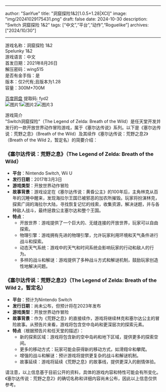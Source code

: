 
---
author: "SanYue"
title: "洞窟探险1&2[1.0.5+1.28|XCI]"
image: "img/20241029175431.png"
draft: false
date: 2024-10-30
description: "Switch 洞窟探险 1&2"
tags: [“中文”,“平台”,“动作”,“Roguelike”]
archives: ["2024/10/30"]

---

游戏名称：洞窟探险 1&2   
Spelunky 1&2    
游戏语言：中文  
首发日期：2021年8月26日  
解压密码：wing515  
是否有金手指：是  
版本：仅2代有;且版本为1.28   
容量：300M+700M

[百度网盘](https://pan.baidu.com/s/1Uw764Zyqdst3dReU5sxzRw) 提取码: fyd2  
![图片1](img/dbe6ac2ef9.jpg)![图片2](img/a63b195e3b6.jpg)![图片3](img/4c5c9a71904.jpg)  

游戏简介  
"Switch洞窟探险"（The Legend of Zelda: Breath of the Wild）是任天堂开发并发行的一款开放世界动作冒险游戏，属于《塞尔达传说》系列。以下是《塞尔达传说：荒野之息》（Breath of the Wild）及其续作《塞尔达传说：荒野之息2》（Breath of the Wild 2，暂定名）的简要介绍：

### 《塞尔达传说：荒野之息》（The Legend of Zelda: Breath of the Wild）

- **平台**：Nintendo Switch, Wii U
- **发行日期**：2017年3月3日
- **游戏类型**：开放世界动作冒险
- **故事背景**：游戏设定在《塞尔达传说：黄昏公主》的100年后，主角林克从百年的沉睡中醒来，发现海拉尔王国已被邪恶的加农所摧毁。玩家将扮演林克，探索广阔的海拉尔大陆，寻找恢复记忆的线索，收集资源，解决谜题，并与各种敌人战斗，最终拯救公主塞尔达和整个王国。
- **特点**：
  - 开放世界：游戏提供了一个巨大的、无缝连接的开放世界，玩家可以自由探索。
  - 物理引擎：游戏拥有先进的物理引擎，允许玩家利用环境和天气条件进行战斗和探索。
  - 动态天气系统：游戏中的天气和时间系统会影响玩家的行动和敌人的行为。
  - 多样的战斗和解谜：游戏提供了多种战斗方式和解谜机制，鼓励玩家创造性地解决问题。

### 《塞尔达传说：荒野之息2》（The Legend of Zelda: Breath of the Wild 2，暂定名）

- **平台**：预计为Nintendo Switch
- **发行日期**：尚未公布，但预计将在2023年发布
- **游戏类型**：开放世界动作冒险
- **故事背景**：作为《荒野之息》的直接续作，游戏将继续林克和塞尔达公主的冒险故事。从预告片来看，游戏将包含空中岛屿和更深层次的探索元素。
- **特点**（根据预告片和任天堂的描述）：
  - 新的探索区域：游戏将包含新的空中岛屿和地下区域，提供更多的探索空间。
  - 更多的移动方式：玩家可能会获得新的移动方式，如滑翔伞和攀爬。
  - 增强的战斗和解谜：预计游戏将提供更复杂的战斗和解谜机制。
  - 故事延续：游戏将延续《荒野之息》的故事线，提供更深入的剧情体验。

请注意，以上信息基于目前公开的资料，具体的游戏内容和特性可能会有所变化。《塞尔达传说：荒野之息2》的确切名称和详细内容尚未公布，因此以上信息仅供参考。
